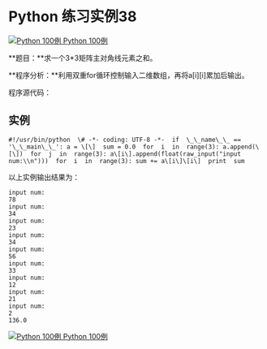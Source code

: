 Python 练习实例38
=============

 [![Python 100例](../images/up.gif) Python 100例](python-100-examples.html)

**题目：**求一个3*3矩阵主对角线元素之和。

**程序分析：**利用双重for循环控制输入二维数组，再将a\[i\]\[i\]累加后输出。

程序源代码：

实例
--
```
#!/usr/bin/python  \# -*- coding: UTF-8 -*-  if  \_\_name\_\_ == '\_\_main\_\_': a = \[\]  sum = 0.0  for  i  in  range(3): a.append(\[\])  for  j  in  range(3): a\[i\].append(float(raw_input("input num:\\n")))  for  i  in  range(3): sum += a\[i\]\[i\]  print  sum
```
以上实例输出结果为：
```
input num:
78
input num:
34
input num:
23
input num:
34
input num:
56
input num:
33
input num:
12
input num:
21
input num:
2
136.0
```
 [![Python 100例](../images/up.gif) Python 100例](python-100-examples.html)